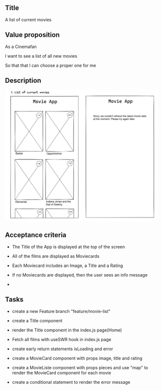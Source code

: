 ## Title

A list of current movies

## Value proposition

As a Cinemafan

I want to see a list of all new movies

So that that I can choose a proper one for me

## Description

![wireframe](./assets/scribble-movie-list.png)

## Acceptance criteria

- The Title of the App is displayed
  at the top of the screen

- All of the films are displayed as Moviecards

- Each Moviecard includes an Image, a Title and a Rating

- If no Moviecards are displayed,
  then the user sees an info message

-

## Tasks

- create a new Feature branch "feature/movie-list"

- create a Title component

- render the Title component in the index.js page(Home)

- Fetch all films with useSWR hook in index.js page

- create early return statements isLoading and error

- create a MovieCard component with props image,
  title and rating

- create a MovieListe component with props pieces and
  use "map" to render the MovieCard component
  for each movie

- create a conditional statement to render the error
  message
